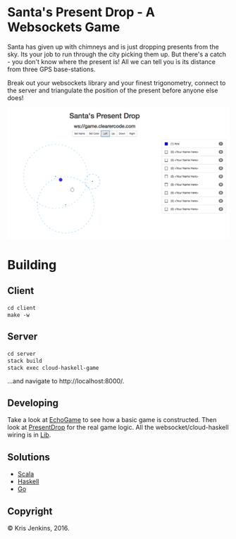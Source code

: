 # Santa's Present Drop - A Websockets Game

Santa has given up with chimneys and is just dropping presents from
the sky. Its your job to run through the city picking them up. But
there's a catch - you don't know where the present is! All we can tell
you is its distance from three GPS base-stations.

Break out your websockets library and your finest trigonometry,
connect to the server and triangulate the position of the present
before anyone else does!

![Game Screenshot](action-shot.png?raw=true "Screenshot")

# Building

## Client

```
cd client
make -w
```

## Server

```
cd server
stack build
stack exec cloud-haskell-game
```

...and navigate to http://localhost:8000/.


## Developing

Take a look at [EchoGame](server/src/EchoGame.hs) to see how a basic
game is constructed. Then look
at [PresentDrop](server/src/PresentDrop.hs) for the real game
logic. All the websocket/cloud-haskell wiring is
in [Lib](server/src/Lib.hs).

## Solutions

* [Scala](https://github.com/mnd999/xmas-hack)
* [Haskell](https://github.com/mattjbray/santas-present-drop/blob/master/app/Main.hs)
* [Go](https://github.com/simonswine/hack-night-xmas-2016)

## Copyright

© Kris Jenkins, 2016.
